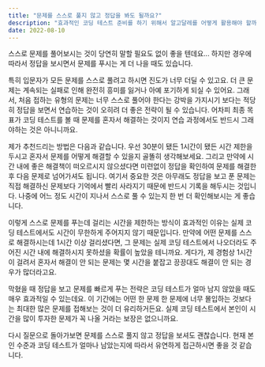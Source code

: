 ```yaml
---
title: "문제를 스스로 풀지 않고 정답을 봐도 될까요?"
description: "효과적인 코딩 테스트 준비를 하기 위해서 알고달레를 어떻게 활용해야 할까요?"
date: 2022-08-10
---
```


스스로 문제를 풀어보시는 것이 당연히 말할 필요도 없이 좋을 텐데요...
하지만 경우에 따라서 정답을 보시면서 문제를 푸시는 게 더 나을 때도 있습니다.

특히 입문자가 모든 문제를 스스로 풀려고 하시면 진도가 너무 더딜 수 있고요.
더 큰 문제는 계속되는 실패로 인해 완전히 흥미를 잃거나 아예 포기하게 되실 수 있어요.
그래서, 처음 접하는 유형의 문제는 너무 스스로 풀어야 한다는 강박을 가지시기 보다는 적당히 정답을 보면서 연습하는 것이 오히려 더 좋은 전략이 될 수 있습니다.
어차피 최종 목표가 코딩 테스트를 볼 때 문제를 혼자서 해결하는 것이지 연습 과정에서도 반드시 그래야하는 것은 아니니까요.

제가 추천드리는 방법은 다음과 같습니다.
우선 30분이 됐든 1시간이 됐든 시간 제한을 두시고 혼자서 문제를 어떻게 해결할 수 있을지 골똘히 생각해보세요.
그리고 만약에 시간 내에 좋은 해결책이 떠오르시지 않으셨다면 미련없이 정답을 확인하여 문제를 해결한 후 다음 문제로 넘어가셔도 됩니다.
여기서 중요한 것은 아무래도 정답을 보고 푼 문제는 직접 해결하신 문제보다 기억에서 빨리 사라지기 때문에 반드시 기록을 해두시는 것입니다.
나중에 어느 정도 시간이 지나서 스스로 풀 수 있는지 한 번 더 확인해보시는 게 좋습니다.

이렇게 스스로 문제를 푸는데 걸리는 시간을 제한하는 방식이 효과적인 이유는 실제 코딩 테스트에서도 시간이 무한하게 주어지지 않기 때문입니다.
만약에 어떤 문제를 스스로 해결하시는데 1시간 이상 걸리셨다면, 그 문제는 실제 코딩 테스트에서 나오더라도 주어진 시간 내에 해결하시지 못하셨을 확률이 높았을 테니까요.
게다가, 제 경험상 1시간이 걸려서 혼자서 해결이 안 되는 문제는 몇 시간을 붙잡고 끙끙대도 해결이 안 되는 경우가 많더라고요.

막혔을 때 정답을 보고 문제를 빠르게 푸는 전략은 코딩 테스트가 얼마 남지 않았을 때도 매우 효과적일 수 있는데요.
이 기간에는 어떤 한 문제 한 문제에 너무 몰입하는 것보다는 최대한 많은 문제를 접해보는 것이 더 유리하거든요.
실제 코딩 테스트에서 본인이 시간을 많이 투자한 문제가 꼭 나올 거라는 보장은 없으니까요.

다시 질문으로 돌아가보면 문제를 스스로 풀지 않고 정답을 보셔도 괜찮습니다.
현재 본인 수준과 코딩 테스트가 얼마나 남았는지에 따라서 유연하게 접근하시면 좋을 것 같습니다.

